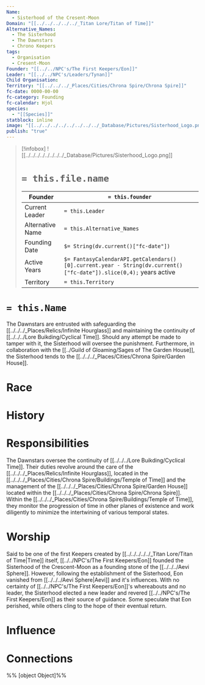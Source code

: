 ```yaml
---
Name:
  - Sisterhood of the Cresent-Moon
Domain: "[[../../../../../_Titan Lore/Titan of Time]]"
Alternative_Names:
  - The Sisterhood
  - The Dawnstars
  - Chrono Keepers
tags:
  - Organisation
  - Cresent-Moon
Founder: "[[../../NPC's/The First Keepers/Eon]]"
Leader: "[[../../NPC's/Leaders/Tynan]]"
Child Organisation: 
Territory: "[[../../../_Places/Cities/Chrona Spire/Chrona Spire]]"
fc-date: 0000-00-00
fc-category: Founding
fc-calendar: Hjol
species:
  - "[[Species]]"
statblock: inline
image: "[[../../../../../../../../_Database/Pictures/Sisterhood_Logo.png]]"
publish: "true"
---
```

> [!infobox]
> ![[../../../../../../../../_Database/Pictures/Sisterhood_Logo.png]]
> # `= this.file.name`
> | Founder | `= this.founder` |
> | ---- | ---- |
> | Current Leader | `= this.Leader`|
> | Alternative Name | `= this.Alternative_Names`|
> | Founding Date | `$= String(dv.current()["fc-date"])`|
> | Active Years | `$= FantasyCalendarAPI.getCalendars()[0].current.year - String(dv.current()["fc-date"]).slice(0,4);` years active|
> | Territory | `= this.Territory`|
# `= this.Name`
  
The Dawnstars are entrusted with safeguarding the [[../../../_Places/Relics/Infinite Hourglass]] and maintaining the continuity of [[../../../Lore Buikding/Cyclical Time]]. Should any attempt be made to tamper with it, the Sisterhood will oversee the punishment. Furthermore, in collaboration with the [[../Guild of Gloaming/Sages of The Garden House]], the Sisterhood tends to the [[../../../_Places/Cities/Chrona Spire/Garden House]].

# Race 


# History
# Responsibilities 

The Dawnstars oversee the continuity of [[../../../Lore Buikding/Cyclical Time]]. Their duties revolve around the care of the [[../../../_Places/Relics/Infinite Hourglass]], located in the [[../../../_Places/Cities/Chrona Spire/Buildings/Temple of Time]] and the management of the [[../../../_Places/Cities/Chrona Spire/Garden House]] located within the [[../../../_Places/Cities/Chrona Spire/Chrona Spire]]. Within the [[../../../_Places/Cities/Chrona Spire/Buildings/Temple of Time]], they monitor the progression of time in other planes of existence and work diligently to minimize the intertwining of various temporal states.
# Worship

Said to be one of the first Keepers created by [[../../../../../_Titan Lore/Titan of Time|Time]] itself, [[../../NPC's/The First Keepers/Eon]] founded the Sisterhood of the Crescent-Moon as a founding stone of the [[../../../Aevi Sphere]]. However, following the establishment of the Sisterhood, Eon vanished from [[../../../Aevi Sphere|Aevi]] and it's influences. With no certainty of [[../../NPC's/The First Keepers/Eon]]'s whereabouts and no leader, the Sisterhood elected a new leader and revered [[../../NPC's/The First Keepers/Eon]] as their source of guidance. Some speculate that Eon perished, while others cling to the hope of their eventual return.
# Influence
# Connections


%% [object Object]%%